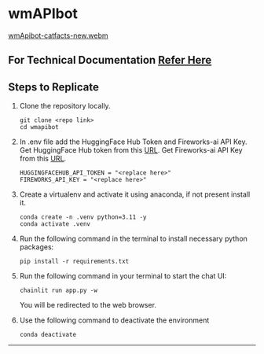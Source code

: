 # wmAPIbot


[wmApibot-catfacts-new.webm](https://media.github.webmethods.io/user/3509/files/4fa9e9f4-67d6-48a7-ae5a-17c5daf1e321)

## For Technical Documentation [Refer Here](resources/notes.md)

## Steps to Replicate

1. Clone the repository locally.
   ```
   git clone <repo link>
   cd wmapibot
   ```

2. In .env file add the HuggingFace Hub Token and Fireworks-ai API Key. Get HuggingFace Hub token from this [URL](https://huggingface.co/login). Get Fireworks-ai API Key from this [URL](https://app.fireworks.ai/login).
   ```
   HUGGINGFACEHUB_API_TOKEN = "<replace here>"
   FIREWORKS_API_KEY = "<replace here>"
   ```

3. Create a virtualenv and activate it using anaconda, if not present install it.

   ```
   conda create -n .venv python=3.11 -y
   conda activate .venv
   ```

4. Run the following command in the terminal to install necessary python packages:
   ```
   pip install -r requirements.txt
   ```

5. Run the following command in your terminal to start the chat UI:
   ```
   chainlit run app.py -w
   ```
   You will be redirected to the web browser.

6. Use the following command to deactivate the environment
   ```
   conda deactivate
   ```
---
